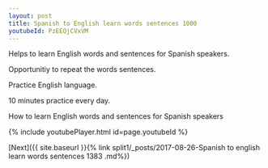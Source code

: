 ```yaml
---
layout: post
title: Spanish to English learn words sentences 1000 
youtubeId: PzEEQjCVxVM
---
```

 
 
Helps to learn English words and sentences for Spanish speakers.

Opportunitiy to repeat the words sentences. 

Practice English language. 
 
10 minutes practice every day. 
 
How to learn English words and sentences for Spanish speakers 
 
{% include youtubePlayer.html id=page.youtubeId %}
 
 
[Next]({{ site.baseurl }}{% link  split1/_posts/2017-08-26-Spanish to english learn words sentences 1383 .md%})
 
